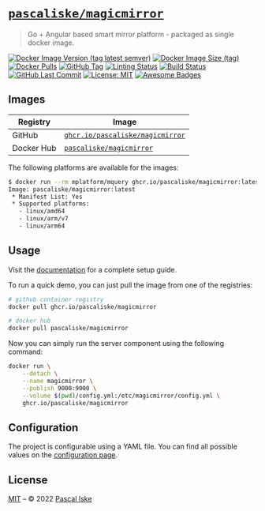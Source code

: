 # [`pascaliske/magicmirror`](https://pascaliske.github.io/magicmirror/)

> Go + Angular based smart mirror platform - packaged as single docker image.

[![Docker Image Version (tag latest semver)](https://img.shields.io/docker/v/pascaliske/magicmirror/latest?style=flat-square)](https://hub.docker.com/r/pascaliske/magicmirror) [![Docker Image Size (tag)](https://img.shields.io/docker/image-size/pascaliske/magicmirror/latest?style=flat-square)](https://hub.docker.com/r/pascaliske/magicmirror) [![Docker Pulls](https://img.shields.io/docker/pulls/pascaliske/magicmirror?style=flat-square)](https://hub.docker.com/r/pascaliske/magicmirror) [![GitHub Tag](https://img.shields.io/github/v/tag/pascaliske/magicmirror?style=flat-square)](https://github.com/pascaliske/magicmirror) [![Linting Status](https://img.shields.io/github/workflow/status/pascaliske/magicmirror/Linting/master?label=linting&style=flat-square)](https://github.com/pascaliske/magicmirror/actions/workflows/linting.yml) [![Build Status](https://img.shields.io/github/workflow/status/pascaliske/magicmirror/Image/master?label=build&style=flat-square)](https://github.com/pascaliske/magicmirror/actions/workflows/image.yml) [![GitHub Last Commit](https://img.shields.io/github/last-commit/pascaliske/magicmirror?style=flat-square)](https://github.com/pascaliske/magicmirror) [![License: MIT](https://img.shields.io/badge/License-MIT-blue.svg?style=flat-square)](https://opensource.org/licenses/MIT) [![Awesome Badges](https://img.shields.io/badge/badges-awesome-green.svg?style=flat-square)](https://github.com/Naereen/badges)

## Images

| Registry   | Image                                                                                                                             |
| ---------- | --------------------------------------------------------------------------------------------------------------------------------- |
| GitHub     | [`ghcr.io/pascaliske/magicmirror`](https://github.com/pascaliske/docker-magicmirror/pkgs/container/magicmirror)                   |
| Docker Hub | [`pascaliske/magicmirror`](https://hub.docker.com/r/pascaliske/magicmirror)                                                       |

The following platforms are available for the images:

```bash
$ docker run --rm mplatform/mquery ghcr.io/pascaliske/magicmirror:latest
Image: pascaliske/magicmirror:latest
 * Manifest List: Yes
 * Supported platforms:
   - linux/amd64
   - linux/arm/v7
   - linux/arm64
```

## Usage

Visit the [documentation](https://pascaliske.github.io/magicmirror/) for a complete setup guide.

To run a quick demo, you can just pull the image from one of the registries:

```bash
# github container registry
docker pull ghcr.io/pascaliske/magicmirror

# docker hub
docker pull pascaliske/magicmirror
```

Now you can simply run the server component using the following command:

```bash
docker run \
    --detach \
    --name magicmirror \
    --publish 9000:9000 \
    --volume $(pwd)/config.yml:/etc/magicmirror/config.yml \
    ghcr.io/pascaliske/magicmirror
```

## Configuration

The project is configurable using a YAML file. You can find all possible values on the [configuration page](https://pascaliske.github.io/magicmirror/configuration/).

## License

[MIT](LICENSE.md) – © 2022 [Pascal Iske](https://pascaliske.dev)
